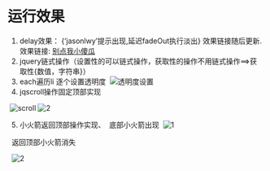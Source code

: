 # 运行效果
 1. delay效果： {‘jasonlwy’提示出现,延迟fadeOut执行淡出} 效果链接随后更新.效果链接: <a href="#">别点我小傻瓜</a>
 2. jquery链式操作（设置性的可以链式操作，获取性的操作不用链式操作==>获取性{数值，字符串}）
 3. each遍历li 逐个设置透明度
  ![透明度设置](http://114.215.91.58/Blog//static/userImages/20180509/1525850487767092774.jpg)
 4. jqscroll操作固定顶部实现
  
  ![scroll](http://114.215.91.58/Blog//static/userImages/20180509/1525852211799096707.jpg)
  ![2](http://114.215.91.58/Blog//static/userImages/20180509/1525852211880084389.jpg)
  
 5. 小火箭返回顶部操作实现、
  底部小火箭出现
  ![1](http://114.215.91.58/Blog//static/userImages/20180509/1525854576068099734.jpg)
  
     返回顶部小火箭消失
  
     ![2](http://114.215.91.58/Blog//static/userImages/20180509/1525854576134045518.jpg)
 
